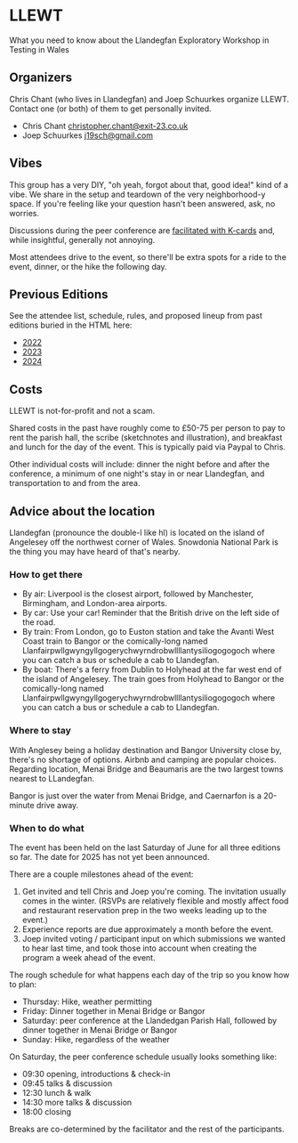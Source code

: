 # LLEWT
What you need to know about the Llandegfan Exploratory Workshop in Testing in Wales

## Organizers

Chris Chant (who lives in Llandegfan) and Joep Schuurkes organize LLEWT. Contact one (or both) of them to get personally invited. 

- Chris Chant christopher.chant@exit-23.co.uk
- Joep Schuurkes j19sch@gmail.com

## Vibes

This group has a very DIY, "oh yeah, forgot about that, good idea!" kind of a vibe. We share in the setup and teardown of the very neighborhood-y space. If you're feeling like your question hasn't been answered, ask, no worries. 

Discussions during the peer conference are [facilitated with K-cards](https://smallsheds.garden/blog/2022/structuring-group-discussions-with-k-cards/) and, while insightful, generally not annoying. 

Most attendees drive to the event, so there'll be extra spots for a ride to the event, dinner, or the hike the following day. 

## Previous Editions

See the attendee list, schedule, rules, and proposed lineup from past editions buried in the HTML here: 

- [2022](https://smallsheds.garden/slides/llewt-2022.html#/)
- [2023](https://smallsheds.garden/slides/llewt-2023.html#/)
- [2024](https://smallsheds.garden/slides/llewt-2024.html#/)

## Costs

LLEWT is not-for-profit and not a scam. 

Shared costs in the past have roughly come to £50-75 per person to pay to rent the parish hall, the scribe (sketchnotes and illustration), and breakfast and lunch for the day of the event. This is typically paid via Paypal to Chris. 

Other individual costs will include: dinner the night before and after the conference, a minimum of one night's stay in or near Llandegfan, and transportation to and from the area.

## Advice about the location

Llandegfan (pronounce the double-l like hl) is located on the island of Angelesey off the northwest corner of Wales. Snowdonia National Park is the thing you may have heard of that's nearby. 

### How to get there

- By air: Liverpool is the closest airport, followed by Manchester, Birmingham, and London-area airports. 
- By car: Use your car! Reminder that the British drive on the left side of the road. 
- By train: From London, go to Euston station and take the Avanti West Coast train to Bangor or the comically-long named Llanfairpwllgwyngyllgogerychwyrndrobwllllantysiliogogogoch where you can catch a bus or schedule a cab to Llandegfan. 
- By boat: There's a ferry from Dublin to Holyhead at the far west end of the island of Angelesey. The train goes from Holyhead to Bangor or the comically-long named Llanfairpwllgwyngyllgogerychwyrndrobwllllantysiliogogogoch where you can catch a bus or schedule a cab to Llandegfan. 

### Where to stay

With Anglesey being a holiday destination and Bangor University close by, there's no shortage of options. Airbnb and camping are popular choices.
Regarding location, Menai Bridge and Beaumaris are the two largest towns nearest to LLandegfan.

Bangor is just over the water from Menai Bridge, and Caernarfon is a 20-minute drive away. 

### When to do what

The event has been held on the last Saturday of June for all three editions so far. The date for 2025 has not yet been announced. 

There are a couple milestones ahead of the event: 

1. Get invited and tell Chris and Joep you're coming. The invitation usually comes in the winter. (RSVPs are relatively flexible and mostly affect food and restaurant reservation prep in the two weeks leading up to the event.)
2. Experience reports are due approximately a month before the event. 
3. Joep invited voting / participant input on which submissions we wanted to hear last time, and took those into account when creating the program a week ahead of the event. 

The rough schedule for what happens each day of the trip so you know how to plan:

- Thursday: Hike, weather permitting
- Friday: Dinner together in Menai Bridge or Bangor
- Saturday: peer conference at the Llandedgan Parish Hall, followed by dinner together in Menai Bridge or Bangor
- Sunday: Hike, regardless of the weather

On Saturday, the peer conference schedule usually looks something like: 

- 09:30 opening, introductions & check-in
- 09:45 talks & discussion
- 12:30 lunch & walk
- 14:30 more talks & discussion
- 18:00 closing

Breaks are co-determined by the facilitator and the rest of the participants. 


